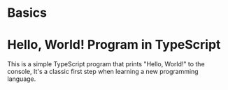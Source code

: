 # Basics

# Hello, World! Program in TypeScript

This is a simple TypeScript program that prints "Hello, World!" to the console,
It's a classic first step when learning a new programming language.
